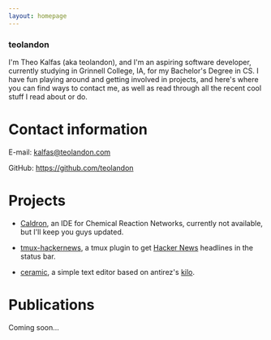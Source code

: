 ```yaml
---
layout: homepage
---
```


### teolandon

I'm Theo Kalfas (aka teolandon), and I'm an aspiring software developer,
currently studying in Grinnell College, IA, for my Bachelor's Degree in CS. I
have fun playing around and getting involved in projects, and here's where you
can find ways to contact me, as well as read through all the recent cool stuff I
read about or do.

# Contact information

E-mail: <kalfas@teolandon.com>

GitHub: <https://github.com/teolandon>

# Projects

- [Caldron][1], an IDE for Chemical Reaction Networks, currently not available,
    but I'll keep you guys updated.

- [tmux-hackernews][2], a tmux plugin to get [Hacker News][3] headlines in the status
    bar.

- [ceramic][4], a simple text editor based on antirez's [kilo][5].

# Publications

Coming soon...

[1]: https://github.com/grinnell-cs/caldron
[2]: https://github.com/teolandon/tmux-hackernews
[3]: https://news.ycombinator.com
[4]: https://github.com/teolandon/ceramic
[5]: https://github.com/antirez/kilo
